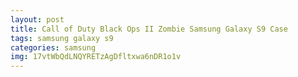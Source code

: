 ```yaml
---
layout: post
title: Call of Duty Black Ops II Zombie Samsung Galaxy S9 Case
tags: samsung galaxy s9
categories: samsung
img: 17vtWbQdLNQYRETzAgDfltxwa6nDR1o1v
---
```

